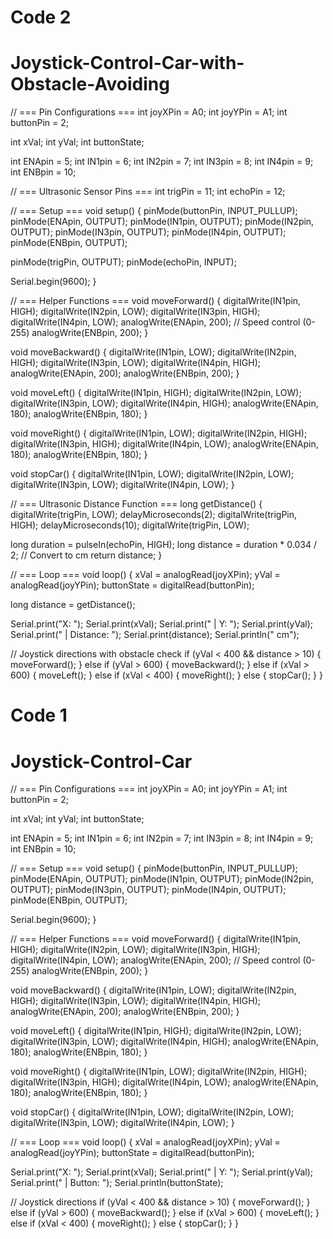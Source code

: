 # Code 2
# Joystick-Control-Car-with-Obstacle-Avoiding
// === Pin Configurations ===
int joyXPin = A0;
int joyYPin = A1;
int buttonPin = 2;

int xVal;
int yVal;
int buttonState;

int ENApin = 5;
int IN1pin = 6;
int IN2pin = 7;
int IN3pin = 8;
int IN4pin = 9;
int ENBpin = 10;

// === Ultrasonic Sensor Pins ===
int trigPin = 11;
int echoPin = 12;

// === Setup ===
void setup() {
  pinMode(buttonPin, INPUT_PULLUP);
  pinMode(ENApin, OUTPUT);
  pinMode(IN1pin, OUTPUT);
  pinMode(IN2pin, OUTPUT);
  pinMode(IN3pin, OUTPUT);
  pinMode(IN4pin, OUTPUT);
  pinMode(ENBpin, OUTPUT);

  pinMode(trigPin, OUTPUT);
  pinMode(echoPin, INPUT);

  Serial.begin(9600);
}

// === Helper Functions ===
void moveForward() {
  digitalWrite(IN1pin, HIGH);
  digitalWrite(IN2pin, LOW);
  digitalWrite(IN3pin, HIGH);
  digitalWrite(IN4pin, LOW);
  analogWrite(ENApin, 200);  // Speed control (0-255)
  analogWrite(ENBpin, 200);
}

void moveBackward() {
  digitalWrite(IN1pin, LOW);
  digitalWrite(IN2pin, HIGH);
  digitalWrite(IN3pin, LOW);
  digitalWrite(IN4pin, HIGH);
  analogWrite(ENApin, 200);
  analogWrite(ENBpin, 200);
}

void moveLeft() {
  digitalWrite(IN1pin, HIGH);
  digitalWrite(IN2pin, LOW);
  digitalWrite(IN3pin, LOW);
  digitalWrite(IN4pin, HIGH);
  analogWrite(ENApin, 180);
  analogWrite(ENBpin, 180);
}

void moveRight() {
  digitalWrite(IN1pin, LOW);
  digitalWrite(IN2pin, HIGH);
  digitalWrite(IN3pin, HIGH);
  digitalWrite(IN4pin, LOW);
  analogWrite(ENApin, 180);
  analogWrite(ENBpin, 180);
}

void stopCar() {
  digitalWrite(IN1pin, LOW);
  digitalWrite(IN2pin, LOW);
  digitalWrite(IN3pin, LOW);
  digitalWrite(IN4pin, LOW);
}

// === Ultrasonic Distance Function ===
long getDistance() {
  digitalWrite(trigPin, LOW);
  delayMicroseconds(2);
  digitalWrite(trigPin, HIGH);
  delayMicroseconds(10);
  digitalWrite(trigPin, LOW);

  long duration = pulseIn(echoPin, HIGH);
  long distance = duration * 0.034 / 2;  // Convert to cm
  return distance;
}

// === Loop ===
void loop() {
  xVal = analogRead(joyXPin);
  yVal = analogRead(joyYPin);
  buttonState = digitalRead(buttonPin);

  long distance = getDistance();

  Serial.print("X: "); Serial.print(xVal);
  Serial.print(" | Y: "); Serial.print(yVal);
  Serial.print(" | Distance: "); Serial.print(distance); Serial.println(" cm");

  // Joystick directions with obstacle check
  if (yVal < 400 && distance > 10) {
    moveForward();
  } else if (yVal > 600) {
    moveBackward();
  } else if (xVal > 600) {
    moveLeft();
  } else if (xVal < 400) {
    moveRight();
  } else {
    stopCar();
  }
}


# Code 1
# Joystick-Control-Car
// === Pin Configurations ===
int joyXPin = A0;
int joyYPin = A1;
int buttonPin = 2;

int xVal;
int yVal;
int buttonState;

int ENApin = 5;
int IN1pin = 6;
int IN2pin = 7;
int IN3pin = 8;
int IN4pin = 9;
int ENBpin = 10;

// === Setup ===
void setup() {
  pinMode(buttonPin, INPUT_PULLUP);
  pinMode(ENApin, OUTPUT);
  pinMode(IN1pin, OUTPUT);
  pinMode(IN2pin, OUTPUT);
  pinMode(IN3pin, OUTPUT);
  pinMode(IN4pin, OUTPUT);
  pinMode(ENBpin, OUTPUT);

  Serial.begin(9600);
}

// === Helper Functions ===
void moveForward() {
  digitalWrite(IN1pin, HIGH);
  digitalWrite(IN2pin, LOW);
  digitalWrite(IN3pin, HIGH);
  digitalWrite(IN4pin, LOW);
  analogWrite(ENApin, 200);  // Speed control (0-255)
  analogWrite(ENBpin, 200);
}

void moveBackward() {
  digitalWrite(IN1pin, LOW);
  digitalWrite(IN2pin, HIGH);
  digitalWrite(IN3pin, LOW);
  digitalWrite(IN4pin, HIGH);
  analogWrite(ENApin, 200);
  analogWrite(ENBpin, 200);
}

void moveLeft() {
  digitalWrite(IN1pin, HIGH);
  digitalWrite(IN2pin, LOW);
  digitalWrite(IN3pin, LOW);
  digitalWrite(IN4pin, HIGH);
  analogWrite(ENApin, 180);
  analogWrite(ENBpin, 180);
}

void moveRight() {
  digitalWrite(IN1pin, LOW);
  digitalWrite(IN2pin, HIGH);
  digitalWrite(IN3pin, HIGH);
  digitalWrite(IN4pin, LOW);
  analogWrite(ENApin, 180);
  analogWrite(ENBpin, 180);
}

void stopCar() {
  digitalWrite(IN1pin, LOW);
  digitalWrite(IN2pin, LOW);
  digitalWrite(IN3pin, LOW);
  digitalWrite(IN4pin, LOW);
}

// === Loop ===
void loop() {
  xVal = analogRead(joyXPin);
  yVal = analogRead(joyYPin);
  buttonState = digitalRead(buttonPin);

  Serial.print("X: "); Serial.print(xVal);
  Serial.print(" | Y: "); Serial.print(yVal);
  Serial.print(" | Button: "); Serial.println(buttonState);

  // Joystick directions
  if (yVal < 400 && distance > 10) {
    moveForward();
  } else if (yVal > 600) {
    moveBackward();
  } else if (xVal > 600) {
    moveLeft();
  } else if (xVal < 400) {
    moveRight();
  } else {
    stopCar();
  }
}

